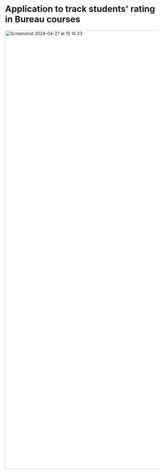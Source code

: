 # Application to track students' rating in Bureau courses

<img width="1440" alt="Screenshot 2024-04-27 at 15 14 33" src="https://github.com/Rukomoynikov/bureau-rating/assets/294399/d1eaaaa0-3888-4a6a-90b4-b4f1f7e29913">
